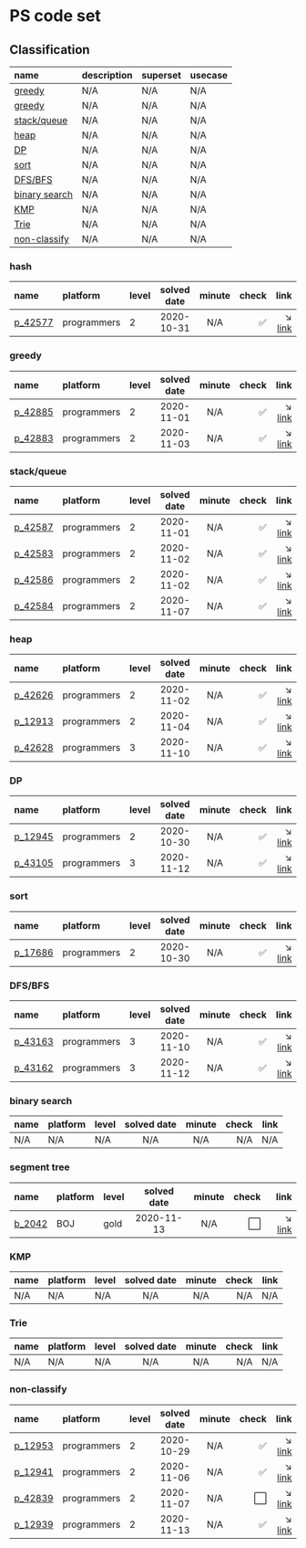 
# PS code set

## Classification
| name | description | superset | usecase |
|:----------|:-------------|:------|:--------|
| [greedy](##hash) |N/A|N/A|N/A|N/A|
| [greedy](##greedy) |N/A|N/A|N/A|N/A|
| [stack/queue](##stack/queue) |N/A|N/A|N/A|N/A|
| [heap](##heap) |N/A|N/A|N/A|N/A|
| [DP](##DP) |N/A|N/A|N/A|N/A|
| [sort](##sort) |N/A|N/A|N/A|N/A|
| [DFS/BFS](##DFS/BFS) |N/A|N/A|N/A|N/A|
| [binary search](##binary-search) |N/A|N/A|N/A|N/A|
| [KMP](##KMP) |N/A|N/A|N/A|N/A|
| [Trie](##Trie) |N/A|N/A|N/A|N/A|
| [non-classify](##non-classify) |N/A|N/A|N/A|N/A|

### **hash**
| name      | platform     | level | solved date | minute | check | link |
|:----------|:-------------|:------|:-----------:|:------:|------:|-----:|
| [p_42577](/programmers/2_level/42577.cpp) | programmers | 2 | 2020-10-31 | N/A | :white_check_mark: | :arrow_lower_right: [link](https://programmers.co.kr/learn/courses/30/lessons/42577) |

### **greedy**
| name      | platform     | level | solved date | minute | check | link |
|:----------|:-------------|:------|:-----------:|:------:|------:|-----:|
| [p_42885](/programmers/2_level/42885.cpp) | programmers | 2 | 2020-11-01 | N/A | :white_check_mark: | :arrow_lower_right: [link](https://programmers.co.kr/learn/courses/30/lessons/42885) |
| [p_42883](/programmers/2_level/42883.cpp) | programmers | 2 | 2020-11-03 | N/A | :white_check_mark: | :arrow_lower_right: [link](https://programmers.co.kr/learn/courses/30/lessons/42883) |

### **stack/queue**
| name      | platform     | level | solved date | minute | check | link |
|:----------|:-------------|:------|:-----------:|:------:|------:|-----:|
| [p_42587](/programmers/2_level/42587.cpp) | programmers | 2 | 2020-11-01 | N/A | :white_check_mark: | :arrow_lower_right: [link](https://programmers.co.kr/learn/courses/30/lessons/42587) |
| [p_42583](/programmers/2_level/42583.cpp) | programmers | 2 | 2020-11-02 | N/A | :white_check_mark: | :arrow_lower_right: [link](https://programmers.co.kr/learn/courses/30/lessons/42583) |
| [p_42586](/programmers/2_level/42586.cpp) | programmers | 2 | 2020-11-02 | N/A | :white_check_mark: | :arrow_lower_right: [link](https://programmers.co.kr/learn/courses/30/lessons/42586) |
| [p_42584](/programmers/2_level/42584.cpp) | programmers | 2 | 2020-11-07 | N/A | :white_check_mark: | :arrow_lower_right: [link](https://programmers.co.kr/learn/courses/30/lessons/42584) |

### **heap**
| name      | platform     | level | solved date | minute | check | link |
|:----------|:-------------|:------|:-----------:|:------:|------:|-----:|
| [p_42626](/programmers/2_level/42626.cpp) | programmers | 2 | 2020-11-02 | N/A | :white_check_mark: | :arrow_lower_right: [link](https://programmers.co.kr/learn/courses/30/lessons/42626) |
| [p_12913](/programmers/2_level/12913.cpp) | programmers | 2 | 2020-11-04 | N/A | :white_check_mark: | :arrow_lower_right: [link](https://programmers.co.kr/learn/courses/30/lessons/12913) |
| [p_42628](/programmers/3_level/42628.cpp) | programmers | 3 | 2020-11-10 | N/A | :white_check_mark: | :arrow_lower_right: [link](https://programmers.co.kr/learn/courses/30/lessons/42628) |

### **DP**
| name      | platform     | level | solved date | minute | check | link |
|:----------|:-------------|:------|:-----------:|:------:|------:|-----:|
| [p_12945](/programmers/2_level/12945.cpp) | programmers | 2 | 2020-10-30 | N/A | :white_check_mark: | :arrow_lower_right: [link](https://programmers.co.kr/learn/courses/30/lessons/12945) |
| [p_43105](/programmers/3_level/43105.cpp) | programmers | 3 | 2020-11-12 | N/A | :white_check_mark: | :arrow_lower_right: [link](https://programmers.co.kr/learn/courses/30/lessons/43105) |

### **sort**
| name      | platform     | level | solved date | minute | check | link |
|:----------|:-------------|:------|:-----------:|:------:|------:|-----:|
| [p_17686](/programmers/2_level/17686.cpp) | programmers | 2 | 2020-10-30 | N/A | :white_check_mark: | :arrow_lower_right: [link](https://programmers.co.kr/learn/courses/30/lessons/17686) |

### **DFS/BFS**
| name      | platform     | level | solved date | minute | check | link |
|:----------|:-------------|:------|:-----------:|:------:|------:|-----:|
| [p_43163](/programmers/3_level/43163.cpp) | programmers | 3 | 2020-11-10 | N/A | :white_check_mark: | :arrow_lower_right: [link](https://programmers.co.kr/learn/courses/30/lessons/43163) |
| [p_43162](/programmers/3_level/43162.cpp) | programmers | 3 | 2020-11-12 | N/A | :white_check_mark: | :arrow_lower_right: [link](https://programmers.co.kr/learn/courses/30/lessons/43162) |

### **binary search**
| name      | platform     | level | solved date | minute | check | link |
|:----------|:-------------|:------|:-----------:|:------:|------:|-----:|
| N/A | N/A | N/A | N/A | N/A | N/A | N/A |

### **segment tree**
| name      | platform     | level | solved date | minute | check | link |
|:----------|:-------------|:------|:-----------:|:------:|------:|-----:|
| [b_2042](/boj/gold/2042.cpp) | BOJ | gold | 2020-11-13 | N/A | :white_large_square: | :arrow_lower_right: [link](https://www.acmicpc.net/problem/2042) |

### **KMP**
| name      | platform     | level | solved date | minute | check | link |
|:----------|:-------------|:------|:-----------:|:------:|------:|-----:|
| N/A | N/A | N/A | N/A | N/A | N/A | N/A |

### **Trie**
| name      | platform     | level | solved date | minute | check | link |
|:----------|:-------------|:------|:-----------:|:------:|------:|-----:|
| N/A | N/A | N/A | N/A | N/A | N/A | N/A |

### **non-classify**
| name      | platform     | level | solved date | minute | check | link |
|:----------|:-------------|:------|:-----------:|:------:|------:|-----:|
| [p_12953](/programmers/2_level/12953.cpp) | programmers | 2 | 2020-10-29 | N/A | :white_check_mark: | :arrow_lower_right: [link](https://programmers.co.kr/learn/courses/30/lessons/12953) |
| [p_12941](/programmers/2_level/12941.cpp) | programmers | 2 | 2020-11-06 | N/A | :white_check_mark: | :arrow_lower_right: [link](https://programmers.co.kr/learn/courses/30/lessons/12941) |
| [p_42839](/programmers/2_level/42839.cpp) | programmers | 2 | 2020-11-07 | N/A | :white_large_square: | :arrow_lower_right: [link](https://programmers.co.kr/learn/courses/30/lessons/42839) |
| [p_12939](/programmers/2_level/12939.cpp) | programmers | 2 | 2020-11-13 | N/A | :white_check_mark: | :arrow_lower_right: [link](https://programmers.co.kr/learn/courses/30/lessons/12939) |